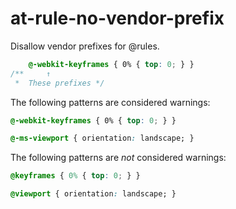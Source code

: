 # at-rule-no-vendor-prefix

Disallow vendor prefixes for @rules.

```css
    @-webkit-keyframes { 0% { top: 0; } }
/**     ↑
 *  These prefixes */
```

The following patterns are considered warnings:

```css
@-webkit-keyframes { 0% { top: 0; } }
```

```css
@-ms-viewport { orientation: landscape; }
```

The following patterns are *not* considered warnings:

```css
@keyframes { 0% { top: 0; } }
```

```css
@viewport { orientation: landscape; }
```
